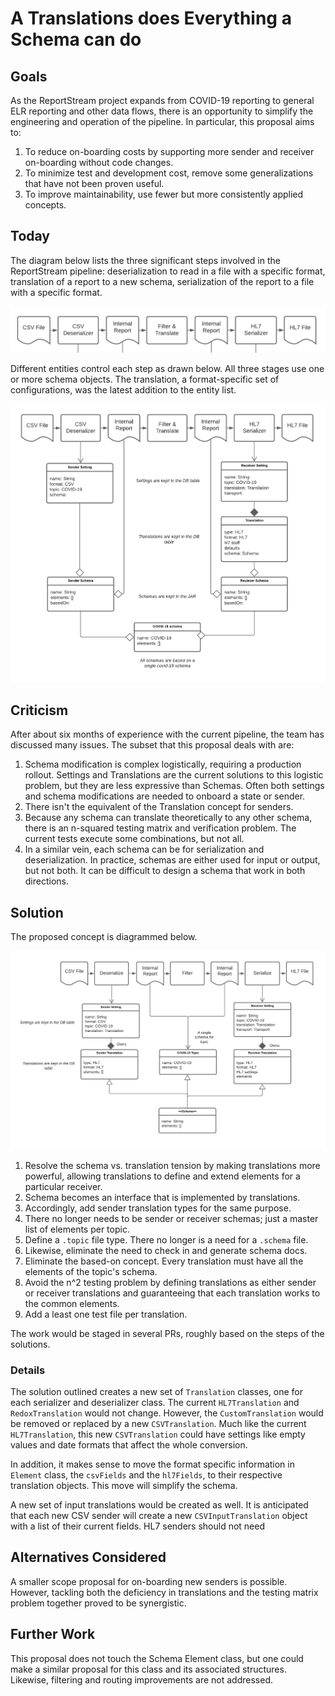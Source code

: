 # A Translations does Everything a Schema can do

## Goals

As the ReportStream project expands from COVID-19 reporting to general ELR reporting and other data flows, there is an opportunity to simplify the engineering and operation of the pipeline. In particular, this proposal aims to:
1. To reduce on-boarding costs by supporting more sender and receiver on-boarding without code changes.
2. To minimize test and development cost, remove some generalizations that have not been proven useful.
3. To improve maintainability, use fewer but more consistently applied concepts.

## Today
The diagram below lists the three significant steps involved in the ReportStream pipeline: deserialization to read in a file with a specific format, translation of a report to a new schema, serialization of the report to a file with a specific format.

![basic steps in the pipeline](Basic_steps.png)

Different entities control each step as drawn below. All three stages use one or more schema objects. The translation, a format-specific set of configurations, was the latest addition to the entity list.

![Details](Details_on_Transitions.png)

## Criticism
After about six months of experience with the current pipeline, the team has discussed many issues. The subset that this proposal deals with are:

1. Schema modification is complex logistically, requiring a production rollout. Settings and Translations are the current solutions to this logistic problem, but they are less expressive than Schemas. Often both settings and schema modifications are needed to onboard a state or sender.
2. There isn't the equivalent of the Translation concept for senders.
3. Because any schema can translate theoretically to any other schema, there is an n-squared testing matrix and verification problem. The current tests execute some combinations, but not all.
4. In a similar vein, each schema can be for serialization and deserialization. In practice, schemas are either used for input or output, but not both. It can be difficult to design a schema that work in both directions. 

## Solution
The proposed concept is diagrammed below.  

![Proposal](Proposal.png)

1. Resolve the schema vs. translation tension by making translations more powerful, allowing translations to define and extend elements for a particular receiver.
2. Schema becomes an interface that is implemented by translations. 
3. Accordingly, add sender translation types for the same purpose.
4. There no longer needs to be sender or receiver schemas; just a master list of elements per topic.
5. Define a `.topic` file type. There no longer is a need for a `.schema` file. 
6. Likewise, eliminate the need to check in and generate schema docs.
7. Eliminate the based-on concept. Every translation must have all the elements of the topic's schema.
8. Avoid the n^2 testing problem by defining translations as either sender or receiver translations and guaranteeing that each translation works to the common elements.
9. Add a least one test file per translation.

The work would be staged in several PRs, roughly based on the steps of the solutions.

### Details

The solution outlined creates a new set of `Translation` classes, one for each serializer and deserializer class.
The current `HL7Translation` and `RedoxTranslation` would not change. 
However, the `CustomTranslation` would be removed or replaced by a new `CSVTranslation`. 
Much like the current `HL7Translation`, this new `CSVTranslation` could have settings like empty values and date formats that affect the whole conversion. 

In addition, it makes sense to move the format specific information in `Element` class, the `csvFields` and the `hl7Fields`, to their respective translation objects. This move will simplify the schema.

A new set of input translations would be created as well. It is anticipated that each new CSV sender will create a new `CSVInputTranslation` object with a list of their current fields. HL7 senders should not need

## Alternatives Considered
A smaller scope proposal for on-boarding new senders is possible. However, tackling both the deficiency in translations and the testing matrix problem together proved to be synergistic.

## Further Work
This proposal does not touch the Schema Element class, but one could make a similar proposal for this class and its associated structures. Likewise, filtering and routing improvements are not addressed. 